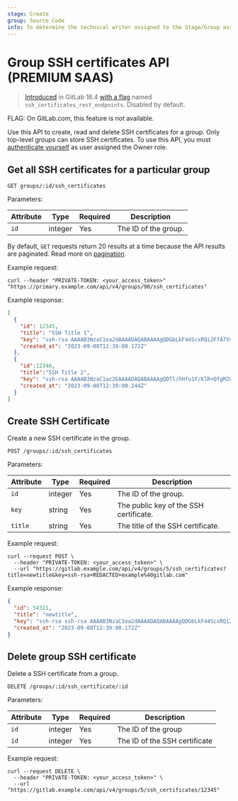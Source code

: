 ```yaml
---
stage: Create
group: Source Code
info: To determine the technical writer assigned to the Stage/Group associated with this page, see https://handbook.gitlab.com/handbook/product/ux/technical-writing/#assignments
---
```


# Group SSH certificates API **(PREMIUM SAAS)**

> [Introduced](https://gitlab.com/gitlab-org/gitlab/-/issues/421915) in GitLab 16.4 [with a flag](../user/feature_flags.md) named `ssh_certificates_rest_endpoints`. Disabled by default.

FLAG:
On GitLab.com, this feature is not available.

Use this API to create, read and delete SSH certificates for a group.
Only top-level groups can store SSH certificates.
To use this API, you must [authenticate yourself](rest/index.md#authentication) as user assigned the Owner role.

## Get all SSH certificates for a particular group

```plaintext
GET groups/:id/ssh_certificates
```

Parameters:

| Attribute  | Type   | Required | Description          |
| ---------- | ------ | -------- |----------------------|
| `id`      | integer | Yes       | The ID of the group. |

By default, `GET` requests return 20 results at a time because the API results are paginated.
Read more on [pagination](rest/index.md#pagination).

Example request:

```shell
curl --header "PRIVATE-TOKEN: <your_access_token>" "https://primary.example.com/api/v4/groups/90/ssh_certificates"
```

Example response:

```json
[
  {
    "id": 12345,
    "title": "SSH Title 1",
    "key": "ssh-rsa AAAAB3NzaC1ea2dAAAADAQABAAAAgQDGbLkF44ScxRQi2FfA7VsHgGqptguSbmW26jkJhEiRZpGS4/+UzaaSqc8Psw2OhSsKc5QwfrB/ANpO4LhOjDzhf2FuD8ACkv3R7XtaJ+rN6PlyzoBfLAiSyzxhEoMFDBprTgaiZKgg2yQ9dRH55w3f6XMZ4hnaUae53nQgfQLxFw== example@gitlab.com",
    "created_at": "2023-09-08T12:39:00.172Z"
  },
  {
    "id":12346,
    "title":"SSH Title 2",
    "key": "ssh-rsa AAAAB3NzaC1ac2EAAAADAQABAAAAgQDTl/hHfu1F/KlR+QfgM2wUmyxcN5YeiaWluEGIrfXUeJuI+bK6xjpE3+2afHDYtE9VQkeL32KRjefX2d72Jeoa68ewt87Vn8CcGkUTOTpHNzeL8pHMKFs3m7ArSBxNg5vTdgAsq5dbDGNtat7b2WCHTNvtWoON1Jetne30uW2EwQ== example@gitlab.com",
    "created_at": "2023-09-08T12:39:00.244Z"
  }
]
```

## Create SSH Certificate

Create a new SSH certificate in the group.

```plaintext
POST /groups/:id/ssh_certificates
```

Parameters:

| Attribute | Type       | Required | Description                           |
|-----------|------------| -------- |---------------------------------------|
| `id`      | integer    | Yes       | The ID of the group.                  |
| `key`     | string     | Yes       | The public key of the SSH certificate.|
| `title`   | string     | Yes       | The title of the SSH certificate.     |

Example request:

```shell
curl --request POST \
  --header "PRIVATE-TOKEN: <your_access_token>" \
  --url "https://gitlab.example.com/api/v4/groups/5/ssh_certificates?title=newtitle&key=ssh-rsa+REDACTED+example%40gitlab.com"
```

Example response:

```json
{
  "id": 54321,
  "title": "newtitle",
  "key": "ssh-rsa ssh-rsa AAAAB3NzaC1ea2dAAAADAQABAAAAgQDGbLkF44ScxRQi2FfA7VsHgGqptguSbmW26jkJhEiRZpGS4/+UzaaSqc8Psw2OhSsKc5QwfrB/ANpO4LhOjDzhf2FuD8ACkv3R7XtaJ+rN6PlyzoBfLAiSyzxhEoMFDBprTgaiZKgg2yQ9dRH55w3f6XMZ4hnaUae53nQgfQLxFw== example@gitlab.com",
  "created_at": "2023-09-08T12:39:00.172Z"
}
```

## Delete group SSH certificate

Delete a SSH certificate from a group.

```plaintext
DELETE /groups/:id/ssh_certificate/:id
```

Parameters:

| Attribute | Type    | Required | Description                   |
|-----------|---------| -------- |-------------------------------|
| `id`      | integer | Yes       | The ID of the group           |
| `id`      | integer | Yes       | The ID of the SSH certificate |

Example request:

```shell
curl --request DELETE \
  --header "PRIVATE-TOKEN: <your_access_token>" \
  --url "https://gitlab.example.com/api/v4/groups/5/ssh_certificates/12345"
```

